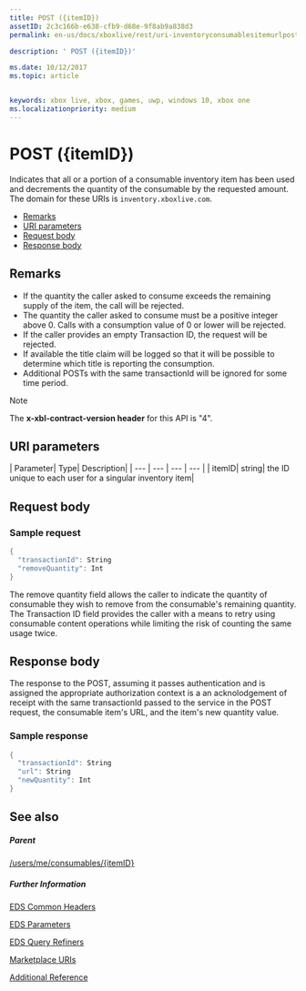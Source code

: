 ```yaml
---
title: POST ({itemID})
assetID: 2c3c166b-e638-cfb9-d68e-9f8ab9a838d3
permalink: en-us/docs/xboxlive/rest/uri-inventoryconsumablesitemurlpost.html

description: ' POST ({itemID})'

ms.date: 10/12/2017
ms.topic: article


keywords: xbox live, xbox, games, uwp, windows 10, xbox one
ms.localizationpriority: medium
---
```



# POST ({itemID})
Indicates that all or a portion of a consumable inventory item has been used and decrements the quantity of the consumable by the requested amount.
The domain for these URIs is `inventory.xboxlive.com`.

  * [Remarks](#ID4EX)
  * [URI parameters](#ID4EQB)
  * [Request body](#ID4E2B)
  * [Response body](#ID4ENC)

<a id="ID4EX"></a>


## Remarks

   * If the quantity the caller asked to consume exceeds the remaining supply of the item, the call will be rejected.
   * The quantity the caller asked to consume must be a positive integer above 0. Calls with a consumption value of 0 or lower will be rejected.
   * If the caller provides an empty Transaction ID, the request will be rejected.
   * If available the title claim will be logged so that it will be possible to determine which title is reporting the consumption.
   * Additional POSTs with the same transactionId will be ignored for some time period.


> [!NOTE]
> The <b>x-xbl-contract-version header</b> for this API is "4".


<a id="ID4EQB"></a>


## URI parameters

| Parameter| Type| Description|
| --- | --- | --- | --- |
| itemID| string| the ID unique to each user for a singular inventory item|

<a id="ID4E2B"></a>


## Request body

<a id="ID4EBC"></a>


### Sample request


```cpp
{
  "transactionId": String
  "removeQuantity": Int
}

```


The remove quantity field allows the caller to indicate the quantity of consumable they wish to remove from the consumable's remaining quantity. The Transaction ID field provides the caller with a means to retry using consumable content operations while limiting the risk of counting the same usage twice.

<a id="ID4ENC"></a>


## Response body

The response to the POST, assuming it passes authentication and is assigned the appropriate authorization context is a an acknolodgement of receipt with the same transactionId passed to the service in the POST request, the consumable item's URL, and the item's new quantity value.

<a id="ID4EVC"></a>


### Sample response


```cpp
{
  "transactionId": String
  "url": String
  "newQuantity": Int
}

```


<a id="ID4E6C"></a>


## See also

<a id="ID4EBD"></a>


##### Parent

[/users/me/consumables/{itemID}](uri-inventoryconsumablesitemurl.md)


<a id="ID4ELD"></a>


##### Further Information

[EDS Common Headers](../../additional/edscommonheaders.md)

 [EDS Parameters](../../additional/edsparameters.md)

 [EDS Query Refiners](../../additional/edsqueryrefiners.md)

 [Marketplace URIs](atoc-reference-marketplace.md)

 [Additional Reference](../../additional/atoc-xboxlivews-reference-additional.md)
